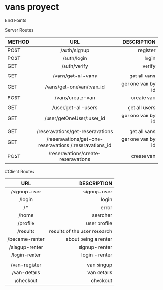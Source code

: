 # vans proyect

End Points

Server Routes

| METHOD |                           URL                           |       DESCRIPTION |
| ------ | :-----------------------------------------------------: | ----------------: |
| POST   |                      /auth/signup                       |          register |
| POST   |                       /auth/login                       |             login |
| GET    |                      /auth/verify                       |            verify |
|        |                                                         |                   |
| GET    |                   /vans/get-all-vans                    |      get all vans |
| GET    |                /vans/get-oneVan/:van_id                 | ger one van by id |
| POST   |                    /vans/create-van                     |        create van |
|        |                                                         |                   |
| GET    |                   /user/get-all-users                   |     get all users |
| GET    |                /user/getOneUser/:user_id                | ger one van by id |
|        |                                                         |                   |
| GET    |            /reseravations/get-reseravations             |      get all vans |
| GET    | /reseravations/get-one-reseravations /:reseravations_id | ger one van by id |
| POST   |           /reseravations/create-reseravations           |        create van |

#Client Routes

|      URL       |                  DESCRIPTION |
| :------------: | ---------------------------: |
|  /signup-user  |                  signup-user |
|     /login     |                        login |
|      /\*       |                        error |
|     /home      |                     searcher |
|    /profile    |                 user profile |
|    /results    | results of the user research |
| /became-renter |         about being a renter |
| /singup-renter |               signup- renter |
| /login-renter  |               login - renter |
|                |                              |
| /van-register  |                   van singup |
|  /van-details  |                  van details |
|   /checkout    |                     checkout |

